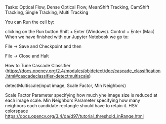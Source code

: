 
Tasks: Optical Flow, Dense Optical Flow, MeanShift Tracking, CamShift Tracking, Single Tracking, Multi Tracking

You can Run the cell by:

clicking on the Run button
Shift + Enter (Windows).
Control + Enter (Mac)
When we have finished with our Jupyter Notebook we go to:

File -> Save and Checkpoint and then

File -> Close and Halt

How to Tune Cascade Classifier
(https://docs.opencv.org/2.4/modules/objdetect/doc/cascade_classification.html#cascadeclassifier-detectmultiscale)

detectMultiscale(input image, Scale Factor, Min Neighbors)

Scale Factor Parameter specifying how much yhe image size is reduced at each image scale.
Min Neighbors Parameter specifying how many neighbors each candidate rectangle should have to retain it.
HSV colorspace
https://docs.opencv.org/3.4/da/d97/tutorial_threshold_inRange.html
